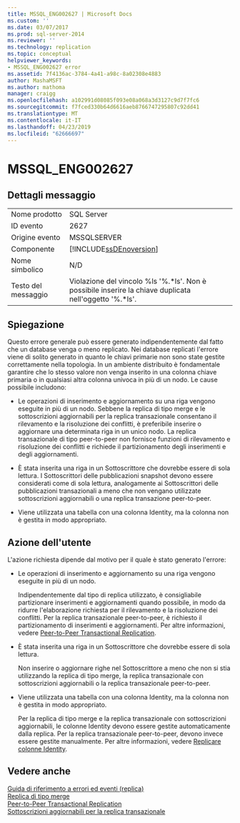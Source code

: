 ```yaml
---
title: MSSQL_ENG002627 | Microsoft Docs
ms.custom: ''
ms.date: 03/07/2017
ms.prod: sql-server-2014
ms.reviewer: ''
ms.technology: replication
ms.topic: conceptual
helpviewer_keywords:
- MSSQL_ENG002627 error
ms.assetid: 7f4136ac-3784-4a41-a98c-8a02308e4883
author: MashaMSFT
ms.author: mathoma
manager: craigg
ms.openlocfilehash: a102991d08085f093e08a068a3d3127c9d7f7fc6
ms.sourcegitcommit: f7fced330b64d6616aeb8766747295807c92dd41
ms.translationtype: MT
ms.contentlocale: it-IT
ms.lasthandoff: 04/23/2019
ms.locfileid: "62666697"
---
```

# <a name="mssqleng002627"></a>MSSQL_ENG002627
    
## <a name="message-details"></a>Dettagli messaggio  
  
|||  
|-|-|  
|Nome prodotto|SQL Server|  
|ID evento|2627|  
|Origine evento|MSSQLSERVER|  
|Componente|[!INCLUDE[ssDEnoversion](../../includes/ssdenoversion-md.md)]|  
|Nome simbolico|N/D|  
|Testo del messaggio|Violazione del vincolo %ls '%.*ls'. Non è possibile inserire la chiave duplicata nell'oggetto '%.\*ls'.|  
  
## <a name="explanation"></a>Spiegazione  
 Questo errore generale può essere generato indipendentemente dal fatto che un database venga o meno replicato. Nei database replicati l'errore viene di solito generato in quanto le chiavi primarie non sono state gestite correttamente nella topologia. In un ambiente distribuito è fondamentale garantire che lo stesso valore non venga inserito in una colonna chiave primaria o in qualsiasi altra colonna univoca in più di un nodo. Le cause possibile includono:  
  
-   Le operazioni di inserimento e aggiornamento su una riga vengono eseguite in più di un nodo. Sebbene la replica di tipo merge e le sottoscrizioni aggiornabili per la replica transazionale consentano il rilevamento e la risoluzione dei conflitti, è preferibile inserire o aggiornare una determinata riga in un unico nodo. La replica transazionale di tipo peer-to-peer non fornisce funzioni di rilevamento e risoluzione dei conflitti e richiede il partizionamento degli inserimenti e degli aggiornamenti.  
  
-   È stata inserita una riga in un Sottoscrittore che dovrebbe essere di sola lettura. I Sottoscrittori delle pubblicazioni snapshot devono essere considerati come di sola lettura, analogamente ai Sottoscrittori delle pubblicazioni transazionali a meno che non vengano utilizzate sottoscrizioni aggiornabili o una replica transazione peer-to-peer.  
  
-   Viene utilizzata una tabella con una colonna Identity, ma la colonna non è gestita in modo appropriato.  
  
## <a name="user-action"></a>Azione dell'utente  
 L'azione richiesta dipende dal motivo per il quale è stato generato l'errore:  
  
-   Le operazioni di inserimento e aggiornamento su una riga vengono eseguite in più di un nodo.  
  
     Indipendentemente dal tipo di replica utilizzato, è consigliabile partizionare inserimenti e aggiornamenti quando possibile, in modo da ridurre l'elaborazione richiesta per il rilevamento e la risoluzione dei conflitti. Per la replica transazionale peer-to-peer, è richiesto il partizionamento di inserimenti e aggiornamenti. Per altre informazioni, vedere [Peer-to-Peer Transactional Replication](transactional/peer-to-peer-transactional-replication.md).  
  
-   È stata inserita una riga in un Sottoscrittore che dovrebbe essere di sola lettura.  
  
     Non inserire o aggiornare righe nel Sottoscrittore a meno che non si stia utilizzando la replica di tipo merge, la replica transazionale con sottoscrizioni aggiornabili o la replica transazionale peer-to-peer.  
  
-   Viene utilizzata una tabella con una colonna Identity, ma la colonna non è gestita in modo appropriato.  
  
     Per la replica di tipo merge e la replica transazionale con sottoscrizioni aggiornabili, le colonne Identity devono essere gestite automaticamente dalla replica. Per la replica transazionale peer-to-peer, devono invece essere gestite manualmente. Per altre informazioni, vedere [Replicare colonne Identity](publish/replicate-identity-columns.md).  
  
## <a name="see-also"></a>Vedere anche  
 [Guida di riferimento a errori ed eventi &#40;replica&#41;](errors-and-events-reference-replication.md)   
 [Replica di tipo merge](merge/merge-replication.md)   
 [Peer-to-Peer Transactional Replication](transactional/peer-to-peer-transactional-replication.md)   
 [Sottoscrizioni aggiornabili per la replica transazionale](transactional/updatable-subscriptions-for-transactional-replication.md)  
  
  
